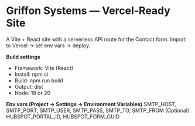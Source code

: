 # Griffon Systems — Vercel-Ready Site

A Vite + React site with a serverless API route for the Contact form.
Import to Vercel → set env vars → deploy.

**Build settings**
- Framework: Vite (React)
- Install: npm ci
- Build: npm run build
- Output: dist
- Node: 18 or 20

**Env vars (Project → Settings → Environment Variables)**
SMTP_HOST, SMTP_PORT, SMTP_USER, SMTP_PASS, SMTP_TO, SMTP_FROM
(Optional) HUBSPOT_PORTAL_ID, HUBSPOT_FORM_GUID
